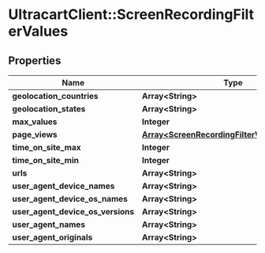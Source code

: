 # UltracartClient::ScreenRecordingFilterValues

## Properties
Name | Type | Description | Notes
------------ | ------------- | ------------- | -------------
**geolocation_countries** | **Array&lt;String&gt;** |  | [optional] 
**geolocation_states** | **Array&lt;String&gt;** |  | [optional] 
**max_values** | **Integer** |  | [optional] 
**page_views** | [**Array&lt;ScreenRecordingFilterValuesPageView&gt;**](ScreenRecordingFilterValuesPageView.md) |  | [optional] 
**time_on_site_max** | **Integer** |  | [optional] 
**time_on_site_min** | **Integer** |  | [optional] 
**urls** | **Array&lt;String&gt;** |  | [optional] 
**user_agent_device_names** | **Array&lt;String&gt;** |  | [optional] 
**user_agent_device_os_names** | **Array&lt;String&gt;** |  | [optional] 
**user_agent_device_os_versions** | **Array&lt;String&gt;** |  | [optional] 
**user_agent_names** | **Array&lt;String&gt;** |  | [optional] 
**user_agent_originals** | **Array&lt;String&gt;** |  | [optional] 


